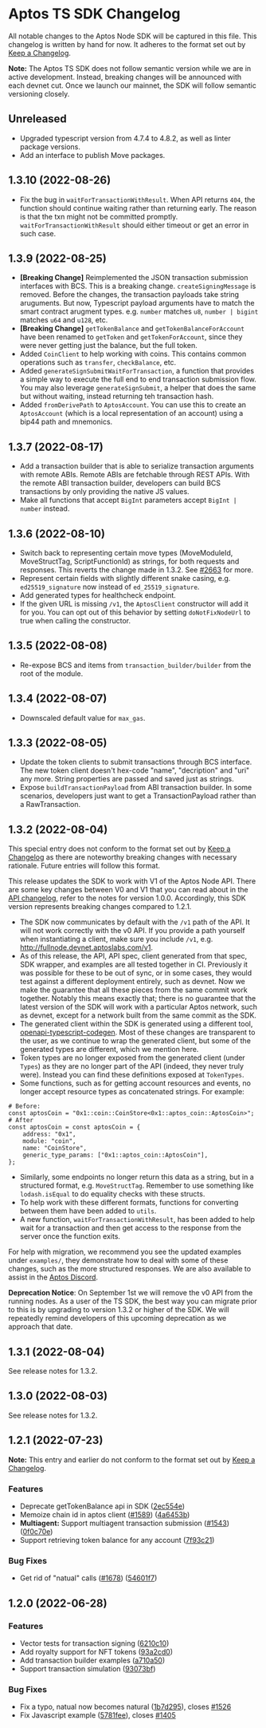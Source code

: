 # Aptos TS SDK Changelog

All notable changes to the Aptos Node SDK will be captured in this file. This changelog is written by hand for now. It adheres to the format set out by [Keep a Changelog](https://keepachangelog.com/en/1.0.0/).

**Note:** The Aptos TS SDK does not follow semantic version while we are in active development. Instead, breaking changes will be announced with each devnet cut. Once we launch our mainnet, the SDK will follow semantic versioning closely.

## Unreleased

- Upgraded typescript version from 4.7.4 to 4.8.2, as well as linter package versions.
- Add an interface to publish Move packages.

## 1.3.10 (2022-08-26)

- Fix the bug in `waitForTransactionWithResult`. When API returns `404`, the function should continue waiting rather than returning early. The reason is that the txn might not be committed promptly. `waitForTransactionWithResult` should either timeout or get an error in such case.

## 1.3.9 (2022-08-25)

- **[Breaking Change]** Reimplemented the JSON transaction submission interfaces with BCS. This is a breaking change. `createSigningMessage` is removed. Before the changes, the transaction payloads take string aruguments. But now, Typescript payload arguments have to match the smart contract arugment types. e.g. `number` matches `u8`, `number | bigint` matches `u64` and `u128`, etc.
- **[Breaking Change]** `getTokenBalance` and `getTokenBalanceForAccount` have been renamed to `getToken` and `getTokenForAccount`, since they were never getting just the balance, but the full token.
- Added `CoinClient` to help working with coins. This contains common operations such as `transfer`, `checkBalance`, etc.
- Added `generateSignSubmitWaitForTransaction`, a function that provides a simple way to execute the full end to end transaction submission flow. You may also leverage `generateSignSubmit`, a helper that does the same but without waiting, instead returning teh transaction hash.
- Added `fromDerivePath` to `AptosAccount`. You can use this to create an `AptosAccount` (which is a local representation of an account) using a bip44 path and mnemonics.

## 1.3.7 (2022-08-17)

- Add a transaction builder that is able to serialize transaction arguments with remote ABIs. Remote ABIs are fetchable through REST APIs. With the remote ABI transaction builder, developers can build BCS transactions by only providing the native JS values.
- Make all functions that accept `BigInt` parameters accept `BigInt | number` instead.

## 1.3.6 (2022-08-10)

- Switch back to representing certain move types (MoveModuleId, MoveStructTag, ScriptFunctionId) as strings, for both requests and responses. This reverts the change made in 1.3.2. See [#2663](https://github.com/aptos-labs/aptos-core/pull/2663) for more.
- Represent certain fields with slightly different snake casing, e.g. `ed25519_signature` now instead of `ed_25519_signature`.
- Add generated types for healthcheck endpoint.
- If the given URL is missing `/v1`, the `AptosClient` constructor will add it for you. You can opt out of this behavior by setting `doNotFixNodeUrl` to true when calling the constructor.

## 1.3.5 (2022-08-08)

- Re-expose BCS and items from `transaction_builder/builder` from the root of the module.

## 1.3.4 (2022-08-07)

- Downscaled default value for `max_gas`.

## 1.3.3 (2022-08-05)

- Update the token clients to submit transactions through BCS interface. The new token client doesn't hex-code "name", "decription" and "uri" any more. String properties are passed and saved just as strings.
- Expose `buildTransactionPayload` from ABI transaction builder. In some scenarios, developers just want to get a TransactionPayload rather than a RawTransaction.

## 1.3.2 (2022-08-04)

This special entry does not conform to the format set out by [Keep a Changelog](https://keepachangelog.com/en/1.0.0/) as there are noteworthy breaking changes with necessary rationale. Future entries will follow this format.

This release updates the SDK to work with V1 of the Aptos Node API. There are some key changes between V0 and V1 that you can read about in the [API changelog](https://github.com/aptos-labs/aptos-core/blob/main/api/doc/v1/CHANGELOG.md), refer to the notes for version 1.0.0. Accordingly, this SDK version represents breaking changes compared to 1.2.1.

- The SDK now communicates by default with the `/v1` path of the API. It will not work correctly with the v0 API. If you provide a path yourself when instantiating a client, make sure you include `/v1`, e.g. http://fullnode.devnet.aptoslabs.com/v1.
- As of this release, the API, API spec, client generated from that spec, SDK wrapper, and examples are all tested together in CI. Previously it was possible for these to be out of sync, or in some cases, they would test against a different deployment entirely, such as devnet. Now we make the guarantee that all these pieces from the same commit work together. Notably this means exactly that; there is no guarantee that the latest version of the SDK will work with a particular Aptos network, such as devnet, except for a network built from the same commit as the SDK.
- The generated client within the SDK is generated using a different tool, [openapi-typescript-codegen](https://www.npmjs.com/package/openapi-typescript-codegen). Most of these changes are transparent to the user, as we continue to wrap the generated client, but some of the generated types are different, which we mention here.
- Token types are no longer exposed from the generated client (under `Types`) as they are no longer part of the API (indeed, they never truly were). Instead you can find these definitions exposed at `TokenTypes`.
- Some functions, such as for getting account resources and events, no longer accept resource types as concatenated strings. For example:

```tsx
# Before:
const aptosCoin = "0x1::coin::CoinStore<0x1::aptos_coin::AptosCoin>";
# After
const aptosCoin = const aptosCoin = {
    address: "0x1",
    module: "coin",
    name: "CoinStore",
    generic_type_params: ["0x1::aptos_coin::AptosCoin"],
};
```

- Similarly, some endpoints no longer return this data as a string, but in a structured format, e.g. `MoveStructTag`. Remember to use something like `lodash.isEqual` to do equality checks with these structs.
- To help work with these different formats, functions for converting between them have been added to `utils`.
- A new function, `waitForTransactionWithResult`, has been added to help wait for a transaction and then get access to the response from the server once the function exits.

For help with migration, we recommend you see the updated examples under `examples/`, they demonstrate how to deal with some of these changes, such as the more structured responses. We are also available to assist in the [Aptos Discord](https://discord.com/invite/aptoslabs).

**Deprecation Notice**: On September 1st we will remove the v0 API from the running nodes. As a user of the TS SDK, the best way you can migrate prior to this is by upgrading to version 1.3.2 or higher of the SDK. We will repeatedly remind developers of this upcoming deprecation as we approach that date.

## 1.3.1 (2022-08-04)

See release notes for 1.3.2.

## 1.3.0 (2022-08-03)

See release notes for 1.3.2.

## 1.2.1 (2022-07-23)

**Note:** This entry and earlier do not conform to the format set out by [Keep a Changelog](https://keepachangelog.com/en/1.0.0/).

### Features

- Deprecate getTokenBalance api in SDK ([2ec554e](https://github.com/aptos-labs/aptos-core/commit/2ec554e6e40a81cee4e760f6f84ef7362c570240))
- Memoize chain id in aptos client ([#1589](https://github.com/aptos-labs/aptos-core/issues/1589)) ([4a6453b](https://github.com/aptos-labs/aptos-core/commit/4a6453bf0e620247557854053b661446bff807a7))
- **Multiagent:** Support multiagent transaction submission ([#1543](https://github.com/aptos-labs/aptos-core/issues/1543)) ([0f0c70e](https://github.com/aptos-labs/aptos-core/commit/0f0c70e8ed2fefa952f0c89b7edb78edc174cb49))
- Support retrieving token balance for any account ([7f93c21](https://github.com/aptos-labs/aptos-core/commit/7f93c2100f8b8e848461a0b5a395bfb76ade8667))

### Bug Fixes

- Get rid of "natual" calls ([#1678](https://github.com/aptos-labs/aptos-core/issues/1678)) ([54601f7](https://github.com/aptos-labs/aptos-core/commit/54601f79206ea0f8b8b1b0d6599d31832fc4d195))

## 1.2.0 (2022-06-28)

### Features

- Vector tests for transaction signing ([6210c10](https://github.com/aptos-labs/aptos-core/commit/6210c10d3192fd0417b35709545fae850099e4d4))
- Add royalty support for NFT tokens ([93a2cd0](https://github.com/aptos-labs/aptos-core/commit/93a2cd0bfd644725ac524f419e94077e0b16343b))
- Add transaction builder examples ([a710a50](https://github.com/aptos-labs/aptos-core/commit/a710a50e8177258d9c0766762b3c2959fc231259))
- Support transaction simulation ([93073bf](https://github.com/aptos-labs/aptos-core/commit/93073bf1b508d00cfa1f8bb441ed57085fd08a82))

### Bug Fixes

- Fix a typo, natual now becomes natural ([1b7d295](https://github.com/aptos-labs/aptos-core/commit/1b7d2957b79a5d2821ada0c5096cf43c412e0c2d)), closes [#1526](https://github.com/aptos-labs/aptos-core/issues/1526)
- Fix Javascript example ([5781fee](https://github.com/aptos-labs/aptos-core/commit/5781fee74b8f2b065e7f04c2f76952026860751d)), closes [#1405](https://github.com/aptos-labs/aptos-core/issues/1405)
